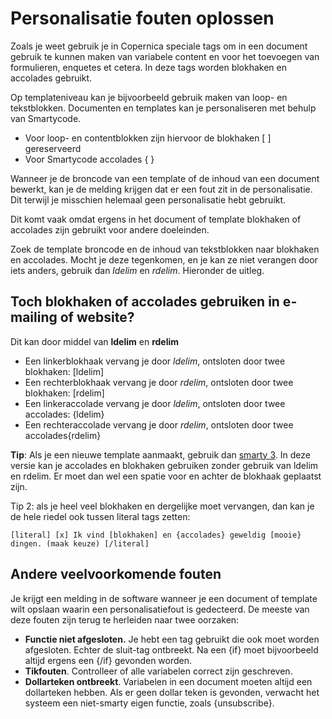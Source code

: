 # Personalisatie fouten oplossen

Zoals je weet gebruik je in Copernica speciale tags om in een document
gebruik te kunnen maken van variabele content en voor het toevoegen van
formulieren, enquetes et cetera. In deze tags worden blokhaken en
accolades gebruikt.

Op templateniveau kan je bijvoorbeeld gebruik maken van loop- en
tekstblokken. Documenten en templates kan je personaliseren met behulp
van Smartycode.

-   Voor loop- en contentblokken zijn hiervoor de blokhaken [ ]
    gereserveerd
-   Voor Smartycode accolades { }

Wanneer je de broncode van een template of de inhoud van een document
bewerkt, kan je de melding krijgen dat er een fout zit in de
personalisatie. Dit terwijl je misschien helemaal geen personalisatie
hebt gebruikt.

Dit komt vaak omdat ergens in het document of template blokhaken of
accolades zijn gebruikt voor andere doeleinden.

Zoek de template broncode en de inhoud van tekstblokken naar blokhaken
en accolades. Mocht je deze tegenkomen, en je kan ze niet verangen door
iets anders, gebruik dan *ldelim* en *rdelim*. Hieronder de uitleg.

Toch blokhaken of accolades gebruiken in e-mailing of website?
--------------------------------------------------------------

Dit kan door middel van **ldelim** en **rdelim**

-   Een linkerblokhaak vervang je door *ldelim*, ontsloten door twee
    blokhaken: [ldelim]
-   Een rechterblokhaak vervang je door *rdelim*, ontsloten door twee
    blokhaken: [rdelim]
-   Een linkeraccolade vervang je door *ldelim*, ontsloten door twee
    accolades: {ldelim}
-   Een rechteraccolade vervang je door *rdelim*, ontsloten door twee
    accolades{rdelim}

**Tip**: Als je een nieuwe template aanmaakt, gebruik dan [smarty
3](./smarty-2-vs-smarty-3.md "Smarty 2 vs Smarty 3").
In deze versie kan je accolades en blokhaken gebruiken zonder gebruik
van ldelim en rdelim. Er moet dan wel een spatie voor en achter de
blokhaak geplaatst zijn.

Tip 2: als je heel veel blokhaken en dergelijke moet vervangen, dan kan
je de hele riedel ook tussen literal tags zetten:

`[literal] [x] Ik vind [blokhaken] en {accolades} geweldig [mooie} dingen. (maak keuze) [/literal]`

Andere veelvoorkomende fouten
-----------------------------

Je krijgt een melding in de software wanneer je een document of template
wilt opslaan waarin een personalisatiefout is gedecteerd. De meeste van
deze fouten zijn terug te herleiden naar twee oorzaken:

-   **Functie niet afgesloten.** Je hebt een tag gebruikt die ook moet
    worden afgesloten. Echter de sluit-tag ontbreekt. Na een {if} moet
    bijvoorbeeld altijd ergens een {/if} gevonden worden.
-   **Tikfouten**. Controlleer of alle variabelen correct zijn
    geschreven.
-   **Dollarteken ontbreekt**. Variabelen in een document moeten altijd
    een dollarteken hebben. Als er geen dollar teken is gevonden,
    verwacht het systeem een niet-smarty eigen functie, zoals
    {unsubscribe}.

 
